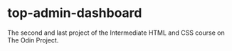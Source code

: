 # top-admin-dashboard
The second and last project of the Intermediate HTML and CSS course on The Odin Project.
